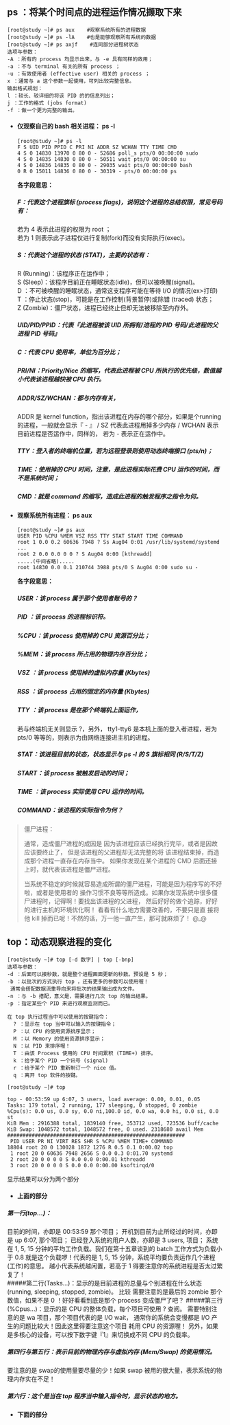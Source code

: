 ## ps ：将某个时间点的进程运作情况撷取下来

```
[root@study ~]# ps aux    #观察系统所有的进程数据
[root@study ~]# ps -lA    #也是能够观察所有系统的数据
[root@study ~]# ps axjf    #连同部分进程树状态
选项与参数：
-A ：所有的 process 均显示出来，与 -e 具有同样的效用；
-a ：不与 terminal 有关的所有 process ；
-u ：有效使用者 (effective user) 相关的 process ；
x ：通常与 a 这个参数一起使用，可列出较完整信息。
输出格式规划：
l ：较长、较详细的将该 PID 的的信息列出；
j ：工作的格式 (jobs format)
-f ：做一个更为完整的输出。
```

* #### 仅观察自己的 bash 相关进程： ps -l

  ```
  [root@study ~]# ps -l
  F S UID PID PPID C PRI NI ADDR SZ WCHAN TTY TIME CMD
  4 S 0 14830 13970 0 80 0 - 52686 poll_s pts/0 00:00:00 sudo
  4 S 0 14835 14830 0 80 0 - 50511 wait pts/0 00:00:00 su
  4 S 0 14836 14835 0 80 0 - 29035 wait pts/0 00:00:00 bash
  0 R 0 15011 14836 0 80 0 - 30319 - pts/0 00:00:00 ps
  ```

  **各字段意思：**

  ##### F：代表这个进程旗标 \(process flags\)，说明这个进程的总结权限，常见号码有：

  若为 4 表示此进程的权限为 root ；  
  若为 1 则表示此子进程仅进行复制\(fork\)而没有实际执行\(exec\)。

  ##### S：代表这个进程的状态 \(STAT\)，主要的状态有：

  R \(Running\)：该程序正在运作中；  
  S \(Sleep\)：该程序目前正在睡眠状态\(idle\)，但可以被唤醒\(signal\)。  
  D ：不可被唤醒的睡眠状态，通常这支程序可能在等待 I/O 的情况\(ex&gt;打印\)  
  T ：停止状态\(stop\)，可能是在工作控制\(背景暂停\)或除错 \(traced\) 状态；  
  Z \(Zombie\)：僵尸状态，进程已经终止但却无法被移除至内存外。

  ##### UID/PID/PPID：代表『此进程被该 UID 所拥有/进程的 PID 号码/此进程的父进程 PID 号码』

  ##### C：代表 CPU 使用率，单位为百分比；

  ##### PRI/NI：Priority/Nice 的缩写，代表此进程被 CPU 所执行的优先级，数值越小代表该进程越快被 CPU 执行。

  ##### ADDR/SZ/WCHAN：都与内存有关，

  ADDR 是 kernel function，指出该进程在内存的哪个部分，如果是个running 的进程，一般就会显示『 - 』 / SZ 代表此进程用掉多少内存 / WCHAN 表示目前进程是否运作中，同样的， 若为 - 表示正在运作中。

  ##### TTY：登入者的终端机位置，若为远程登录则使用动态终端接口 \(pts/n\)；

  ##### TIME：使用掉的 CPU 时间，注意，是此进程实际花费 CPU 运作的时间，而不是系统时间；

  ##### CMD：就是 command 的缩写，造成此进程的触发程序之指令为何。

* #### 观察系统所有进程： ps aux

  ```
  [root@study ~]# ps aux
  USER PID %CPU %MEM VSZ RSS TTY STAT START TIME COMMAND
  root 1 0.0 0.2 60636 7948 ? Ss Aug04 0:01 /usr/lib/systemd/systemd ...
  root 2 0.0 0.0 0 0 ? S Aug04 0:00 [kthreadd]
  .....(中间省略).....
  root 14830 0.0 0.1 210744 3988 pts/0 S Aug04 0:00 sudo su -
  ```

  **各字段意思：**

  ##### USER：该 process 属于那个使用者账号的？

  ##### PID ：该 process 的进程标识符。

  ##### %CPU：该 process 使用掉的 CPU 资源百分比；

  ##### %MEM：该 process 所占用的物理内存百分比；

  ##### VSZ ：该 process 使用掉的虚拟内存量 \(Kbytes\)

  ##### RSS ：该 process 占用的固定的内存量 \(Kbytes\)

  ##### TTY ：该 process 是在那个终端机上面运作，

  若与终端机无关则显示 ?，另外， tty1-tty6 是本机上面的登入者进程，若为 pts/0 等等的，则表示为由网络连接进主机的进程。

  ##### STAT：该进程目前的状态，状态显示与 ps -l 的 S 旗标相同 \(R/S/T/Z\)

  ##### START：该 process 被触发启动的时间；

  ##### TIME ：该 process 实际使用 CPU 运作的时间。

  ##### COMMAND：该进程的实际指令为何？

> 僵尸进程：
>
>  通常，造成僵尸进程的成因是 因为该进程应该已经执行完毕，或者是因故应该要终止了， 但是该进程的父进程却无法完整的将 该进程结束掉，而造成那个进程一直存在内存当中。 如果你发现在某个进程的 CMD 后面还接上时，就代表该进程是僵尸进程。
>
>  当系统不稳定的时候就容易造成所谓的僵尸进程，可能是因为程序写的不好啦，或者是使用者的 操作习惯不良等等所造成。如果你发现系统中很多僵尸进程时，记得啊！要找出该进程的父进程， 然后好好的做个追踪，好好的进行主机的环境优化啊！ 看看有什么地方需要改善的，不要只是直 接将他 kill 掉而已呢！不然的话，万一他一直产生，那可就麻烦了！ @\_@

## top：动态观察进程的变化

```
[root@study ~]# top [-d 数字] | top [-bnp]
选项与参数：
-d ：后面可以接秒数，就是整个进程画面更新的秒数。预设是 5 秒；
-b ：以批次的方式执行 top ，还有更多的参数可以使用喔！
 通常会搭配数据流重导向来将批次的结果输出成为文件。
-n ：与 -b 搭配，意义是，需要进行几次 top 的输出结果。
-p ：指定某些个 PID 来进行观察监测而已。

在 top 执行过程当中可以使用的按键指令：
  ? ：显示在 top 当中可以输入的按键指令；
  P ：以 CPU 的使用资源排序显示；
  M ：以 Memory 的使用资源排序显示；
  N ：以 PID 来排序喔！
  T ：由该 Process 使用的 CPU 时间累积 (TIME+) 排序。
  k ：给予某个 PID 一个讯号 (signal)
  r ：给予某个 PID 重新制订一个 nice 值。
  q ：离开 top 软件的按键。
```

```
[root@study ~]# top

top - 00:53:59 up 6:07, 3 users, load average: 0.00, 0.01, 0.05
Tasks: 179 total, 2 running, 177 sleeping, 0 stopped, 0 zombie
%Cpu(s): 0.0 us, 0.0 sy, 0.0 ni,100.0 id, 0.0 wa, 0.0 hi, 0.0 si, 0.0 st
KiB Mem : 2916388 total, 1839140 free, 353712 used, 723536 buff/cache
KiB Swap: 1048572 total, 1048572 free, 0 used. 2318680 avail Mem
##########################################################
 PID USER PR NI VIRT RES SHR S %CPU %MEM TIME+ COMMAND
18804 root 20 0 130028 1872 1276 R 0.5 0.1 0:00.02 top
 1 root 20 0 60636 7948 2656 S 0.0 0.3 0:01.70 systemd
 2 root 20 0 0 0 0 S 0.0 0.0 0:00.01 kthreadd
 3 root 20 0 0 0 0 S 0.0 0.0 0:00.00 ksoftirqd/0
```

显示结果可以分为两个部分

* #### 上面的部分
 ##### 第一行\(top...\)：
目前的时间，亦即是 00:53:59 那个项目；
开机到目前为止所经过的时间，亦即是 up 6:07, 那个项目；
已经登入系统的用户人数，亦即是 3 users, 项目；
系统在 1, 5, 15 分钟的平均工作负载。我们在第十五章谈到的 batch 工作方式为负载小于 0.8 就是这个负载啰！代表的是 1, 5, 15 分钟，系统平均要负责运作几个进程\(工作\)的意思。 越小代表系统越闲置，若高于 1 得要注意你的系统进程是否太过繁复了！  
#####第二行\(Tasks...\)：显示的是目前进程的总量与个别进程在什么状态\(running, sleeping, stopped, zombie\)。 
比较
需要注意的是最后的 zombie 那个数值，如果不是 0 ！好好看看到底是那个 process 变成僵尸了吧？
#####第三行\(%Cpus...\)：显示的是 CPU 的整体负载，每个项目可使用 ? 查阅。
需要特别注意的是 wa 项目，那个项目代表的是 I/O wait， 通常你的系统会变慢都是 I/O 产生的问题比较大！因此这里得要注意这个项目
耗用 CPU 的资源喔！ 另外，如果是多核心的设备，可以按下数字键『1』来切换成不同 CPU 的负载率。
##### 第四行与第五行：表示目前的物理内存与虚拟内存 \(Mem/Swap\) 的使用情况。 
要注意的是 swap的使用量要尽量的少！如果 swap 被用的很大量，表示系统的物理内存实在不足！
##### 第六行：这个是当在 top 程序当中输入指令时，显示状态的地方。

* #### 下面的部分



